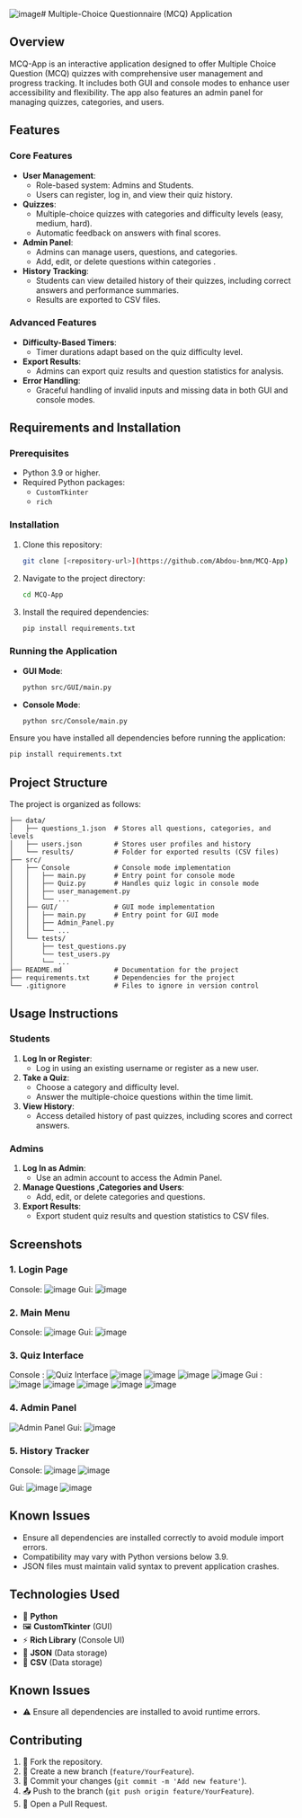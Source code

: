![image](https://github.com/user-attachments/assets/456696b7-0050-4cc5-bd21-c281a42b5747)# Multiple-Choice Questionnaire (MCQ) Application

## Overview

MCQ-App is an interactive application designed to offer Multiple Choice Question (MCQ) quizzes with comprehensive user management and progress tracking. It includes both GUI and console modes to enhance user accessibility and flexibility. The app also features an admin panel for managing quizzes, categories, and users.

## Features

### Core Features
- **User Management**: 
  - Role-based system: Admins and Students.
  - Users can register, log in, and view their quiz history.
- **Quizzes**:
  - Multiple-choice quizzes with categories and difficulty levels (easy, medium, hard).
  - Automatic feedback on answers with final scores.
- **Admin Panel**:
  - Admins can manage users, questions, and categories.
  - Add, edit, or delete questions within categories .
- **History Tracking**:
  - Students can view detailed history of their quizzes, including correct answers and performance summaries.
  - Results are exported to CSV files.

### Advanced Features
- **Difficulty-Based Timers**:
  - Timer durations adapt based on the quiz difficulty level.
- **Export Results**:
  - Admins can export quiz results and question statistics for analysis.
- **Error Handling**:
  - Graceful handling of invalid inputs and missing data in both GUI and console modes.

## Requirements and Installation

### Prerequisites
- Python 3.9 or higher.
- Required Python packages:
  - `CustomTkinter`
  - `rich`

### Installation
1. Clone this repository:
   ```bash
   git clone [<repository-url>](https://github.com/Abdou-bnm/MCQ-App)
   ```
2. Navigate to the project directory:
   ```bash
   cd MCQ-App
   ```
3. Install the required dependencies:
   ```bash
   pip install requirements.txt
   ```

### Running the Application
- **GUI Mode**:
  ```bash
  python src/GUI/main.py
  ```

- **Console Mode**:
  ```bash
  python src/Console/main.py
  ```

Ensure you have installed all dependencies before running the application:
```bash
pip install requirements.txt
```

## Project Structure

The project is organized as follows:

```
├── data/
│   ├── questions_1.json  # Stores all questions, categories, and levels
│   ├── users.json        # Stores user profiles and history
│   └── results/          # Folder for exported results (CSV files)
├── src/
│   ├── Console           # Console mode implementation
│   │   ├── main.py       # Entry point for console mode
│   │   ├── Quiz.py       # Handles quiz logic in console mode
│   │   ├── user_management.py
│   │   └── ...
│   ├── GUI/              # GUI mode implementation
│   │   ├── main.py       # Entry point for GUI mode
│   │   ├── Admin_Panel.py
│   │   └── ...
│   └── tests/        
│       ├── test_questions.py
│       └── test_users.py
│       └── ...
├── README.md             # Documentation for the project
├── requirements.txt      # Dependencies for the project
└── .gitignore            # Files to ignore in version control
```

## Usage Instructions

### Students
1. **Log In or Register**:
   - Log in using an existing username or register as a new user.
2. **Take a Quiz**:
   - Choose a category and difficulty level.
   - Answer the multiple-choice questions within the time limit.
3. **View History**:
   - Access detailed history of past quizzes, including scores and correct answers.

### Admins
1. **Log In as Admin**:
   - Use an admin account to access the Admin Panel.
2. **Manage Questions ,Categories and Users**:
   - Add, edit, or delete categories and questions.
3. **Export Results**:
   - Export student quiz results and question statistics to CSV files.

## Screenshots

### 1. Login Page
Console:
![image](https://github.com/user-attachments/assets/dc95a876-97cb-4f15-9cb8-c3f4ec5d9fec)
Gui:
![image](https://github.com/user-attachments/assets/70285d02-989a-4732-b5d4-7507926079a4)

### 2. Main Menu
Console:
![image](https://github.com/user-attachments/assets/0d348f5e-63bd-4cbe-bec0-6a207ac9b34e)
Gui:
![image](https://github.com/user-attachments/assets/417d1d62-8b79-4ba2-a4e3-a032765e30ba)

### 3. Quiz Interface
Console :
![Quiz Interface](path/to/quiz_screenshot.png)
![image](https://github.com/user-attachments/assets/3420c662-e1ff-4650-b92a-f1e9abde3e4b)
![image](https://github.com/user-attachments/assets/ab9611cc-ac14-4be7-9f4e-a23755f870b1)
![image](https://github.com/user-attachments/assets/9c62ad25-c0c1-4eca-9036-76ab2a809b30)
![image](https://github.com/user-attachments/assets/95582028-5cd8-4230-bcb6-ca3cd31d1a84)
Gui :
![image](https://github.com/user-attachments/assets/4d890747-f7fc-4a1d-b664-19994c69dcb6)
![image](https://github.com/user-attachments/assets/1632727f-47b6-4590-93df-832a360ceaad)
![image](https://github.com/user-attachments/assets/5ae8d28d-b0fd-461e-8f4b-9b3b6dab45c9)
![image](https://github.com/user-attachments/assets/1889e31f-c58d-4bf2-98ac-1299d311eb80)
![image](https://github.com/user-attachments/assets/7af55b42-0106-4601-9b1f-d08347ad60cb)


### 4. Admin Panel
![Admin Panel](path/to/admin_screenshot.png)
Gui:
![image](https://github.com/user-attachments/assets/4464feca-474f-4850-83c0-efe0e8e26225)

### 5. History Tracker
Console:
![image](https://github.com/user-attachments/assets/87e624d2-8458-423d-97f1-0a69bf6637bb)
![image](https://github.com/user-attachments/assets/706d1329-5ad4-4ae3-ad5d-2ade99531e43)

Gui:
![image](https://github.com/user-attachments/assets/a6027268-a5cf-4e2f-9501-d59fab159177)
![image](https://github.com/user-attachments/assets/e52bef5a-6812-49d6-83bf-1a6910331c8f)



## Known Issues
- Ensure all dependencies are installed correctly to avoid module import errors.
- Compatibility may vary with Python versions below 3.9.
- JSON files must maintain valid syntax to prevent application crashes.
  
## Technologies Used

- 🐍 **Python**&#x20;
- 🖼️ **CustomTkinter** (GUI)&#x20;
- ⚡ **Rich Library** (Console UI)&#x20;
- 📄 **JSON** (Data storage)
- 📄 **CSV** (Data storage) 


## Known Issues

- ⚠️ Ensure all dependencies are installed to avoid runtime errors.

## Contributing

1. 🍴 Fork the repository.
2. 🌿 Create a new branch (`feature/YourFeature`).
3. 💾 Commit your changes (`git commit -m 'Add new feature'`).
4. 📤 Push to the branch (`git push origin feature/YourFeature`).
5. 🔀 Open a Pull Request.


   



